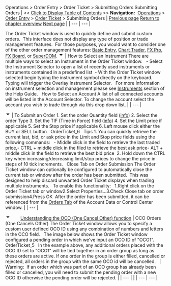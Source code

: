 ﻿
Operations > Order Entry > Order Ticket > Submitting Orders
Submitting Orders
| << [Click to Display Table of Contents](submitting_orders_order_ticket.md) >> **Navigation:**     [Operations](operations.md) > [Order Entry](order_entry.md) > [Order Ticket](order_ticket.md) > Submitting Orders | [Previous page](display_overview_order_ticket.md) [Return to chapter overview](order_ticket.md) [Next page](properties_order_ticket.md) |
| --- | --- |

The Order Ticket window is used to quickly define and submit custom orders.  This interface does not display any type of position or trade management features.  For those purposes, you would want to consider one of the other order management features: [Basic Entry](basic_entry.md), [Chart Trader](chart_trader.md), [FX Pro](fx_pro.md), [FX Board](fx_board.md), or [SuperDOM](superdom.md).
![tog_minus](tog_minus.gif)
| How to Select an Instrument There are multiple ways to select an Instrument in the Order Ticket window.   - Select the Instrument Selector to open a list of recently used instruments or instruments contained in a predefined list  - With the Order Ticket window selected begin typing the instrument symbol directly on the keyboard. Typing will trigger the Overlay Instrument Selector.   For more Information on instrument selection and management please see [Instruments](instruments.md) section of the Help Guide.   How to Select an Account A list of all connected accounts will be listed in the Account Selector. To change the account select the account you wish to trade through via this drop down list. |
| --- |

![tog_minus](tog_minus.gif)
| To Submit an Order 1. Set the order Quantity field ([info](quantity_selector.md)) 2. Select the order Type 3. Set the TIF (Time in Force) field ([info](tif_selector.md)) 4. Set the Limit price if applicable 5. Set the Stop price if applicable 6. Left mouse click either the BUY or SELL button   OrderTicket_6   Tips 1. You can quickly retrieve the current last, bid, or ask price in the Limit and Stop price fields using the following commands:   - Middle click in the field to retrieve the last traded price,- CTRL + middle click in the filed to retrieve the best ask price- ALT + middle click in the field to retrieve the best bid price  2. Hold down the CTRL key when increasing/decreasing limit/stop prices to change the price in steps of 10 tick increments.   Close Tab on Order Submission The Order Ticket window can optionally be configured to automatically close the current tab or window after the order has been submitted.  This was designed to help discard unwanted Order Ticket displays when trading multiple instruments.   To enable this functionality:   1.Right click on the Order Ticket tab or window2.Select Properties...3.Check Close tab on order submission4.Press OK  After the order has been submitted, it can be referenced from the [Orders Tab](orders_tab.md) of the Account Data or Control Center window. |
| --- |

![tog_minus](tog_minus.gif)        [Understanding the OCO (One Cancel Other) function](javascript:HMToggle('toggle','UnderstandingTheOcooneCancelOtherFunction','UnderstandingTheOcooneCancelOtherFunction_ICON'))
| OCO Orders (One Cancels Other) The Order Ticket window allows you to specify a custom user defined OCO ID using any combination of numbers and letters in the OCO field.   The image below shows the Order Ticket window configured a pending order in which we've input an OCO ID of "OCO1".     OrderTicket_5   In the example above, any additional orders placed with the OCO ID set to "OCO1" will be tied together in an order group as long as these orders are active. If one order in the group is either filled, cancelled or rejected, all orders in the group with the same OCO id will be cancelled.     | Warning:  If an order which was part of an OCO group has already been filled or cancelled, you will need to submit the pending order with a new OCO ID otherwise the pending order will be rejected. | | --- | |
| --- | --- |

